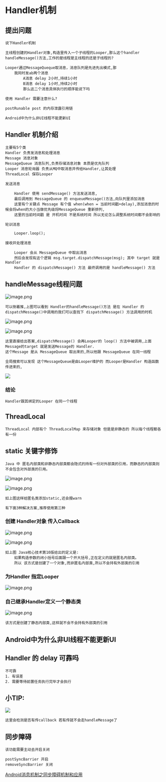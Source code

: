 # Handler机制

## 提出问题

    说下Handler机制

    主线程创建的Handler对象,构造里传入一个子线程的Looper,那么这个handler handleMessage()方法,工作的是线程是主线程的还是子线程的?

    Looper通过MessageQueque取消息，消息队列是先进先出模式,那
        我同时发ab两个消息
            A消息 delay 2小时,持续1小时
            B消息 delay 1小时,持续2小时
            那么这二个消息具体执行的顺序能说下吗

    使用 Handler 需要注意什么?

    postRunable post 的内存泄露引用链

    Android中为什么非UI线程不能更新UI

## Handler 机制介绍

    主要有5个类
    Handler 负责发消息和处理消息
    Message 消息对象
    MessageQueue 消息队列,负责存储消息对象 本质是优先队列
    Looper 消息轮询器 负责从MQ中取消息并传给Handler,让其处理
    ThreadLocal 保存Looper

    发送消息

        Handler 使用 sendMessage() 方法发送消息,
        最后调用到 MessageQueue 的 enqueueMessage()方法,向队列里添加消息
        这里有个关键点 Message 有个值 when(when = 当前时间戳+delay),添加消息的时候会将when的大小当做优先级将MessageQueue 重新排列,
        这里的当前时间戳 是 开机时间 不是系统时间 所以无论怎么调整系统时间都不会影响的

    轮训消息

        Looper.loop();

    接收并处理消息

        Looper 会从 MessageQueue 中取出消息
        然后会发现有这个逻辑 msg.target.dispatchMessage(msg); 其中 target 就是Handler
        Handler 的 dispatchMessage() 方法 最终调用的是 handleMessage() 方法

## handleMessage线程问题

![image.png](https://upload-images.jianshu.io/upload_images/61189-c053e62a400b816b.png?imageMogr2/auto-orient/strip%7CimageView2/2/w/1240)
    
    可以倒着推,上图可以看到 Handler的handleMessage()方法 是在 Handler 的 dispatchMessage()中调用的我们可以查找下 dispatchMessage() 方法调用的时机

![image.png](https://upload-images.jianshu.io/upload_images/61189-becaffb074dd2e9b.png?imageMogr2/auto-orient/strip%7CimageView2/2/w/1240)

![image.png](https://upload-images.jianshu.io/upload_images/61189-77a06d8206aa2a22.png?imageMogr2/auto-orient/strip%7CimageView2/2/w/1240)

    这里直接给出答案,dispatchMessage() 会再Looper的 loop() 方法中被调用,上面Message的target 就是发送Message的 Handler.
    这个Message 是从 MessageQueue 取出来的,所以他跟 MessageQueue 在同一线程

    全局搜索可以发现 这个MessageQueue是由Looper维护的 而Looper是Handler 构造函数传进来的,

![](https://upload-images.jianshu.io/upload_images/61189-6337151f183cfeea.jpg)

### 结论

    Handler跟其绑定的Looper 在同一个线程

## ThreadLocal

    ThreadLocal 内部有个 ThreadLocalMap 来存储对象 但是是非静态的 所以每个线程都各有一份

## static 关键字修饰

    Java 中 匿名内部类和非静态内部类都会隐式的持有一份对外部类的引用，而静态的内部类则不会包含对外部类的引用。

![image.png](https://upload-images.jianshu.io/upload_images/61189-417b0a040f9754a9.png?imageMogr2/auto-orient/strip%7CimageView2/2/w/1240)

![image.png](https://upload-images.jianshu.io/upload_images/61189-30f142348aa79348.png?imageMogr2/auto-orient/strip%7CimageView2/2/w/1240)

    如上图这样给匿名类添加static,还会报warn

    有下面3种解决方案,推荐使用第三种

### 创建 Handler对象 传入Callback

![image.png](https://upload-images.jianshu.io/upload_images/61189-47b578ed826894e9.png?imageMogr2/auto-orient/strip%7CimageView2/2/w/1240)

![image.png](https://upload-images.jianshu.io/upload_images/61189-c5b1001c70caddb9.png?imageMogr2/auto-orient/strip%7CimageView2/2/w/1240)

    如上图 Java核心技术第10版给出的定义是:
        如果构造参数的闭小括号后面跟一个开大括号,正在定义的就是匿名内部类。
        所以 该方式是创建了一个对象,而非匿名内部类,所以不会持有外部类的引用

### 为Handler 指定Looper
![image.png](https://upload-images.jianshu.io/upload_images/61189-3f1400c151ace42e.png?imageMogr2/auto-orient/strip%7CimageView2/2/w/1240)

### 自己继承Handler定义一个静态类

![image.png](https://upload-images.jianshu.io/upload_images/61189-87cfc55cecd3c657.png?imageMogr2/auto-orient/strip%7CimageView2/2/w/1240)

    该方式是创建了静态内部类,这样就不会不会持有外部类的引用

## Android中为什么非UI线程不能更新UI

## Handler 的 delay 可靠吗

    不可靠
    1. 有误差
    2. 需要等待前置任务执行完毕才会执行


## 小TIP:

![](https://upload-images.jianshu.io/upload_images/61189-8a0f9cc3e6728cf3.jpg)

    这里会检测是否有传callback 若有传就不会走handleMessage了

## 同步障碍

    该功能需要主动去开启关闭

    postSyncBarrier 开启
    removeSyncBarrier 关闭
    
[Android消息机制之同步障碍机制和应用](https://yanzhenjie.blog.csdn.net/article/details/96497153)